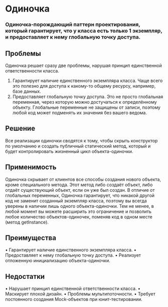 # Одиночка 
### Одиночка-порождающий паттерн проектирования, который гарантирует, что у класса есть только 1 экземпляр, и предоставляет к нему глобальную точку доступа.
## Проблемы
 Одиночка решает сразу две проблемы, нарушая принцип единственной ответственности класса.
1.	Гарантирует наличие единственного экземпляра класса. Чаще всего это полезно для доступа к какому-то общему ресурсу, например, базе данных.
2.	Предоставляет глобальную точку доступа. Это не просто глобальная переменная, через которую можно достучаться к определённому объекту. Глобальные переменные не защищены от записи, поэтому любой код может подменять их значения без вашего ведома.
## Решение
Все реализации одиночки сводятся к тому, чтобы скрыть конструктор по умолчанию и создать публичный статический метод, который и будет контролировать жизненный цикл объекта-одиночки.

 
## Применимость
Одиночка скрывает от клиентов все способы создания нового объекта, кроме специального метода. Этот метод либо создаёт объект, либо отдаёт существующий объект, если он уже был создан.
В отличие от глобальных переменных, Одиночка гарантирует, что никакой другой код не заменит созданный экземпляр класса, поэтому вы всегда уверены в наличии лишь одного объекта-одиночки.
Тем не менее, в любой момент вы можете расширить это ограничение и позволить любое количество объектов-одиночек, поменяв код в одном месте (метод getInstance).
## Преимущества
•	 Гарантирует наличие единственного экземпляра класса.
•	 Предоставляет к нему глобальную точку доступа.
•	 Реализует отложенную инициализацию объекта-одиночки.
## Недостатки
•	 Нарушает принцип единственной ответственности класса.
•	 Маскирует плохой дизайн.
•	 Проблемы мультипоточности.
•	 Требует постоянного создания Mock-объектов при юнит-тестировании.

